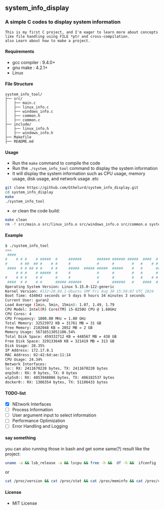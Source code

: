 ## system_info_display

### A simple C codes to display system information
```plaintext
This is my first C project, and I'm eager to learn more about concepts 
like file handling using FILE *ptr and cross-compilation.
also Learn about how to make a project.
```
#### Requirements

- gcc compiler : 9.4.0+
- gnu make : 4.2.1+
- Linux

#### File Structure
```
system_info_tool/
├── src/
│   ├── main.c
│   ├── linux_info.c
│   ├── windows_info.c
│   ├── common.h
│   ├── common.c
├── include/
│   ├── linux_info.h
│   ├── windows_info.h
├── Makefile
├── README.md
```
#### Usage

- Run the `make` command to compile the code
- Run the `./system_info_tool` command to display the system information
- It will display the system information such as CPU usage, memory usage, disk usage, and network usage .etc

```bash
git clone https://github.com/Gthelurd/system_info_display.git
cd system_info_display
make
./system_info_tool
```
- or clean the code build:
```bash
make clean
rm -f src/main.o src/linux_info.o src/windows_info.o src/common.o system_info_tool
```

#### Example
```bash
$ ./system_info_tool
>>>
 ####                                                                       
#    # # #    # #####  #     ######       ###### ###### #####  ####  #    #
#      # ##  ## #    # #     #            #      #        #   #    # #    #
 ####  # # ## # #    # #     #####  ##### #####  #####    #   #      #####
     # # #    # #####  #     #            #      #        #   #      #    #
#    # # #    # #      #     #            #      #        #   #    # #    #
 ####  # #    # #      ##### ######       #      ######   #    ####  #    #
Operating System Version: Linux 5.15.0-122-generic
Kernel Version: #132~20.04.1-Ubuntu SMP Fri Aug 30 15:50:07 UTC 2024
Boot Time: 434043 seconds or 5 days 0 hours 34 minutes 3 seconds
Current User: guran2
Load Average (1min, 5min, 15min): 1.07, 1.49, 1.79
CPU Model: Intel(R) Core(TM) i5-8250U CPU @ 1.60GHz
CPU Cores: 4
CPU Frequency: 1800.00 MHz = 1.80 GHz
Total Memory: 32523972 KB = 31761 MB = 31 GB
Free Memory: 2102048 KB = 2052 MB = 2 GB
Memory Usage: 56716513051106.54%
Total Disk Space: 459332712 KB = 448567 MB = 438 GB
Free Disk Space: 329133640 KB = 321419 MB = 313 GB
Disk Usage: 28.35%
IP Address: 172.17.0.1
MAC Address: 02:42:6d:ae:11:14
CPU Usage: 24.34%
Network Interfaces: 
lo:: RX: 2411670220 bytes, TX: 2411670220 bytes
enp3s0:: RX: 0 bytes, TX: 0 bytes
wlp5s0:: RX: 4053948086 bytes, TX: 406182537 bytes
docker0:: RX: 1386354 bytes, TX: 51106433 bytes
```
#### TODO-list
- [x] NEtwork Interfaces
- [ ] Process Information
- [ ] User argument input to select information
- [ ] Performance Optimization
- [ ] Error Handling and Logging

#### say something
you can also running those in bash and get some same(?) result like the project:
```bash
uname -a && lsb_release -a && lscpu && free -h &&  df -h &&  ifconfig  
```
or
```bash 
cat /proc/version && cat /proc/stat && cat /proc/meminfo && cat /proc/cpuinfo && cat /proc/uptime && cat /proc/diskstats && cat /proc/net/dev
```
#### License

- MIT License
